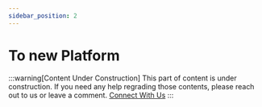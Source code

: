 ```yaml
---
sidebar_position: 2
---
```


# To new Platform

:::warning[Content Under Construction]
This part of content is under construction. If you need any help regrading those contents, please reach out to us or leave a comment. [Connect With Us](/docs/Support/ConnectWithUs)
:::